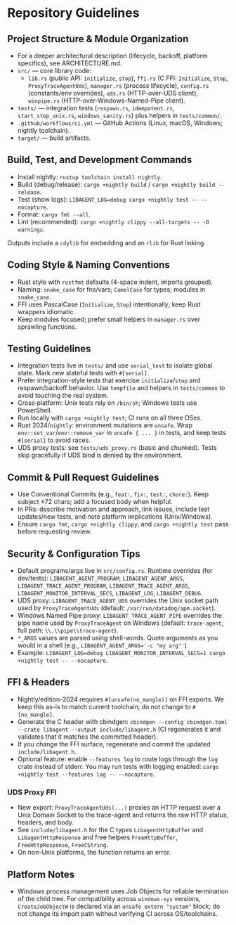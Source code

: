 # Repository Guidelines

## Project Structure & Module Organization
- For a deeper architectural description (lifecycle, backoff, platform specifics), see ARCHITECTURE.md.
- `src/` — core library code:
  - `lib.rs` (public API: `initialize`, `stop`), `ffi.rs` (C FFI: `Initialize`, `Stop`, `ProxyTraceAgentUds`), `manager.rs` (process lifecycle), `config.rs` (constants/env overrides), `uds.rs` (HTTP-over-UDS client), `winpipe.rs` (HTTP-over-Windows-Named-Pipe client).
- `tests/` — integration tests (`respawn.rs`, `idempotent.rs`, `start_stop_unix.rs`, `windows_sanity.rs`) plus helpers in `tests/common/`.
- `.github/workflows/ci.yml` — GitHub Actions (Linux, macOS, Windows; nightly toolchain).
- `target/` — build artifacts.

## Build, Test, and Development Commands
- Install nightly: `rustup toolchain install nightly`.
- Build (debug/release): `cargo +nightly build` / `cargo +nightly build --release`.
- Test (show logs): `LIBAGENT_LOG=debug cargo +nightly test -- --nocapture`.
- Format: `cargo fmt --all`.
- Lint (recommended): `cargo +nightly clippy --all-targets -- -D warnings`.

Outputs include a `cdylib` for embedding and an `rlib` for Rust linking.

## Coding Style & Naming Conventions
- Rust style with `rustfmt` defaults (4-space indent, imports grouped).
- Naming: `snake_case` for fns/vars; `CamelCase` for types; modules in `snake_case`.
- FFI uses PascalCase (`Initialize`, `Stop`) intentionally; keep Rust wrappers idiomatic.
- Keep modules focused; prefer small helpers in `manager.rs` over sprawling functions.

## Testing Guidelines
- Integration tests live in `tests/` and use `serial_test` to isolate global state. Mark new stateful tests with `#[serial]`.
- Prefer integration-style tests that exercise `initialize`/`stop` and respawn/backoff behavior. Use `tempfile` and helpers in `tests/common` to avoid touching the real system.
- Cross‑platform: Unix tests rely on `/bin/sh`; Windows tests use PowerShell.
- Run locally with `cargo +nightly test`; CI runs on all three OSes.
- Rust 2024/`nightly`: environment mutations are `unsafe`. Wrap `env::set_var`/`env::remove_var` in `unsafe { ... }` in tests, and keep tests `#[serial]` to avoid races.
 - UDS proxy tests: see `tests/uds_proxy.rs` (basic and chunked). Tests skip gracefully if UDS bind is denied by the environment.

## Commit & Pull Request Guidelines
- Use Conventional Commits (e.g., `feat:`, `fix:`, `test:`, `chore:`). Keep subject ≤72 chars; add a focused body when helpful.
- In PRs: describe motivation and approach, link issues, include test updates/new tests, and note platform implications (Unix/Windows).
- Ensure `cargo fmt`, `cargo +nightly clippy`, and `cargo +nightly test` pass before requesting review.

## Security & Configuration Tips
- Default programs/args live in `src/config.rs`. Runtime overrides (for dev/tests): `LIBAGENT_AGENT_PROGRAM`, `LIBAGENT_AGENT_ARGS`, `LIBAGENT_TRACE_AGENT_PROGRAM`, `LIBAGENT_TRACE_AGENT_ARGS`, `LIBAGENT_MONITOR_INTERVAL_SECS`, `LIBAGENT_LOG`, `LIBAGENT_DEBUG`.
- UDS proxy: `LIBAGENT_TRACE_AGENT_UDS` overrides the Unix socket path used by `ProxyTraceAgentUds` (default: `/var/run/datadog/apm.socket`).
- Windows Named Pipe proxy: `LIBAGENT_TRACE_AGENT_PIPE` overrides the pipe name used by `ProxyTraceAgent` on Windows (default: `trace-agent`, full path: `\\.\\pipe\\trace-agent`).
- `*_ARGS` values are parsed using shell-words. Quote arguments as you would in a shell (e.g., `LIBAGENT_AGENT_ARGS='-c "my arg"'`).
- Example: `LIBAGENT_LOG=debug LIBAGENT_MONITOR_INTERVAL_SECS=1 cargo +nightly test -- --nocapture`.

## FFI & Headers
- Nightly/edition-2024 requires `#[unsafe(no_mangle)]` on FFI exports. We keep this as-is to match current toolchain; do not change to `#[no_mangle]`.
- Generate the C header with cbindgen: `cbindgen --config cbindgen.toml --crate libagent --output include/libagent.h` (CI regenerates it and validates that it matches the committed header).
- If you change the FFI surface, regenerate and commit the updated `include/libagent.h`.
- Optional feature: enable `--features log` to route logs through the `log` crate instead of stderr. You may run tests with logging enabled: `cargo +nightly test --features log -- --nocapture`.

### UDS Proxy FFI
- New export: `ProxyTraceAgentUds(...)` proxies an HTTP request over a Unix Domain Socket to the trace-agent and returns the raw HTTP status, headers, and body.
- See `include/libagent.h` for the C types `LibagentHttpBuffer` and `LibagentHttpResponse` and free helpers `FreeHttpBuffer`, `FreeHttpResponse`, `FreeCString`.
- On non-Unix platforms, the function returns an error.

## Platform Notes
- Windows process management uses Job Objects for reliable termination of the child tree. For compatibility across `windows-sys` versions, `CreateJobObjectW` is declared via an `unsafe extern "system"` block; do not change its import path without verifying CI across OS/toolchains.
